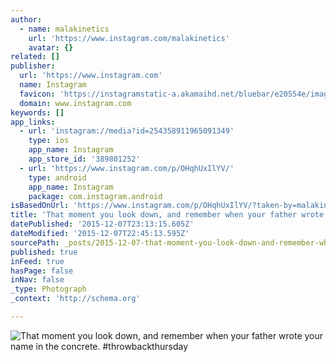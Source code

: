 ```yaml
---
author:
  - name: malakinetics
    url: 'https://www.instagram.com/malakinetics'
    avatar: {}
related: []
publisher:
  url: 'https://www.instagram.com'
  name: Instagram
  favicon: 'https://instagramstatic-a.akamaihd.net/bluebar/e20554e/images/ico/favicon.ico'
  domain: www.instagram.com
keywords: []
app_links:
  - url: 'instagram://media?id=254358911965091349'
    type: ios
    app_name: Instagram
    app_store_id: '389801252'
  - url: 'https://www.instagram.com/p/OHqhUxIlYV/'
    type: android
    app_name: Instagram
    package: com.instagram.android
isBasedOnUrl: 'https://www.instagram.com/p/OHqhUxIlYV/?taken-by=malakinetics'
title: 'That moment you look down, and remember when your father wrote your name in the concrete. #throwbackthursday'
datePublished: '2015-12-07T23:13:15.605Z'
dateModified: '2015-12-07T22:45:13.595Z'
sourcePath: _posts/2015-12-07-that-moment-you-look-down-and-remember-when-your-father-wro.md
published: true
inFeed: true
hasPage: false
inNav: false
_type: Photograph
_context: 'http://schema.org'

---
```

![That moment you look down&comma; and remember when your father wrote your name in the concrete&period; &num;throwbackthursday](https://scontent.cdninstagram.com/hphotos-xpt1/t51.2885-15/e15/11176118_807253606030885_713908896_n.jpg)